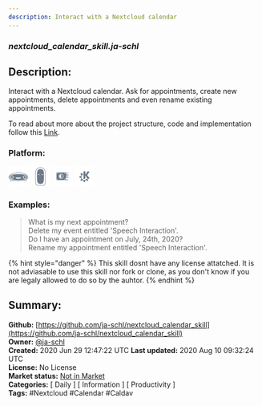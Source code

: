 ```yaml
---
description: Interact with a Nextcloud calendar
---
```


### _nextcloud_calendar_skill.ja-schl_  
## Description:  
Interact with a Nextcloud calendar. Ask for appointments, create new appointments,
delete appointments and even rename existing appointments.

To read about more about the project structure, code and implementation follow
this [Link](https://github.com/ja-schl/nextcloud_calendar_skill/blob/master/Mycroft_Projekt.md).  
  
  
### Platform:  
 ![Mark I](../.gitbook/assets/mark-1-icon.png)  ![Mark II](../.gitbook/assets/mark-2-icon.png)  ![Picroft](../.gitbook/assets/picroft-icon.png)  ![plasmoid](../.gitbook/assets/kde.png)   
### Examples:  
> What is my next appointment?  
> Delete my event entitled 'Speech Interaction'.  
> Do I have an appointment on July, 24th, 2020?  
> Rename my appointment entitled 'Speech Interaction'.  
  
{% hint style="danger" %}
This skill dosnt have any license attatched. It is not adviasable to use this skill nor fork or clone, as you don't know if you are legaly allowed to do so by the auhtor.
{% endhint %}
  
## Summary:  
**Github:** [https://github.com/ja-schl/nextcloud_calendar_skill](https://github.com/ja-schl/nextcloud_calendar_skill)  
**Owner:** [@ja-schl](https://github.com/ja-schl)  
**Created:** 2020 Jun 29 12:47:22 UTC  **Last updated:** 2020 Aug 10 09:32:24 UTC  
**License:** No License  
**Market status:** [Not in Market](https://market.mycroft.ai/skill/)  
**Categories:** [ Daily ] [ Information ] [ Productivity ]   
**Tags:** \#Nextcloud \#Calendar \#Caldav   
